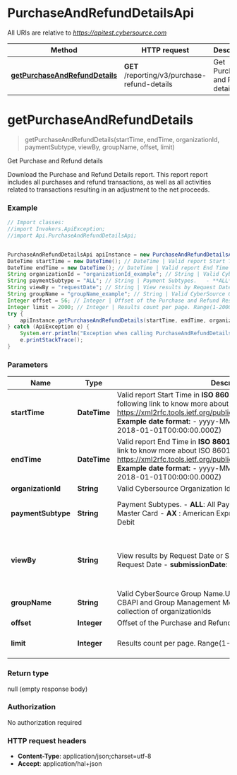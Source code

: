 # PurchaseAndRefundDetailsApi

All URIs are relative to *https://apitest.cybersource.com*

Method | HTTP request | Description
------------- | ------------- | -------------
[**getPurchaseAndRefundDetails**](PurchaseAndRefundDetailsApi.md#getPurchaseAndRefundDetails) | **GET** /reporting/v3/purchase-refund-details | Get Purchase and Refund details


<a name="getPurchaseAndRefundDetails"></a>
# **getPurchaseAndRefundDetails**
> getPurchaseAndRefundDetails(startTime, endTime, organizationId, paymentSubtype, viewBy, groupName, offset, limit)

Get Purchase and Refund details

Download the Purchase and Refund Details report. This report report includes all purchases and refund transactions, as well as all activities related to transactions resulting in an adjustment to the net proceeds. 

### Example
```java
// Import classes:
//import Invokers.ApiException;
//import Api.PurchaseAndRefundDetailsApi;


PurchaseAndRefundDetailsApi apiInstance = new PurchaseAndRefundDetailsApi();
DateTime startTime = new DateTime(); // DateTime | Valid report Start Time in **ISO 8601 format** Please refer the following link to know more about ISO 8601 format. - https://xml2rfc.tools.ietf.org/public/rfc/html/rfc3339.html#anchor14   **Example date format:**   - yyyy-MM-dd'T'HH:mm:ss.SSSZ (e.g. 2018-01-01T00:00:00.000Z) 
DateTime endTime = new DateTime(); // DateTime | Valid report End Time in **ISO 8601 format** Please refer the following link to know more about ISO 8601 format. - https://xml2rfc.tools.ietf.org/public/rfc/html/rfc3339.html#anchor14   **Example date format:**   - yyyy-MM-dd'T'HH:mm:ss.SSSZ (e.g. 2018-01-01T00:00:00.000Z) 
String organizationId = "organizationId_example"; // String | Valid Cybersource Organization Id
String paymentSubtype = "ALL"; // String | Payment Subtypes.   - **ALL**:  All Payment Subtypes   - **VI** :  Visa   - **MC** :  Master Card   - **AX** :  American Express   - **DI** :  Discover   - **DP** :  Pinless Debit 
String viewBy = "requestDate"; // String | View results by Request Date or Submission Date.   - **requestDate** : Request Date   - **submissionDate**: Submission Date 
String groupName = "groupName_example"; // String | Valid CyberSource Group Name.User can define groups using CBAPI and Group Management Module in EBC2. Groups are collection of organizationIds
Integer offset = 56; // Integer | Offset of the Purchase and Refund Results.
Integer limit = 2000; // Integer | Results count per page. Range(1-2000)
try {
    apiInstance.getPurchaseAndRefundDetails(startTime, endTime, organizationId, paymentSubtype, viewBy, groupName, offset, limit);
} catch (ApiException e) {
    System.err.println("Exception when calling PurchaseAndRefundDetailsApi#getPurchaseAndRefundDetails");
    e.printStackTrace();
}
```

### Parameters

Name | Type | Description  | Notes
------------- | ------------- | ------------- | -------------
 **startTime** | **DateTime**| Valid report Start Time in **ISO 8601 format** Please refer the following link to know more about ISO 8601 format. - https://xml2rfc.tools.ietf.org/public/rfc/html/rfc3339.html#anchor14   **Example date format:**   - yyyy-MM-dd&#39;T&#39;HH:mm:ss.SSSZ (e.g. 2018-01-01T00:00:00.000Z)  |
 **endTime** | **DateTime**| Valid report End Time in **ISO 8601 format** Please refer the following link to know more about ISO 8601 format. - https://xml2rfc.tools.ietf.org/public/rfc/html/rfc3339.html#anchor14   **Example date format:**   - yyyy-MM-dd&#39;T&#39;HH:mm:ss.SSSZ (e.g. 2018-01-01T00:00:00.000Z)  |
 **organizationId** | **String**| Valid Cybersource Organization Id | [optional]
 **paymentSubtype** | **String**| Payment Subtypes.   - **ALL**:  All Payment Subtypes   - **VI** :  Visa   - **MC** :  Master Card   - **AX** :  American Express   - **DI** :  Discover   - **DP** :  Pinless Debit  | [optional] [default to ALL] [enum: ALL, VI, MC, AX, DI, DP]
 **viewBy** | **String**| View results by Request Date or Submission Date.   - **requestDate** : Request Date   - **submissionDate**: Submission Date  | [optional] [default to requestDate] [enum: requestDate, submissionDate]
 **groupName** | **String**| Valid CyberSource Group Name.User can define groups using CBAPI and Group Management Module in EBC2. Groups are collection of organizationIds | [optional]
 **offset** | **Integer**| Offset of the Purchase and Refund Results. | [optional]
 **limit** | **Integer**| Results count per page. Range(1-2000) | [optional] [default to 2000]

### Return type

null (empty response body)

### Authorization

No authorization required

### HTTP request headers

 - **Content-Type**: application/json;charset=utf-8
 - **Accept**: application/hal+json

